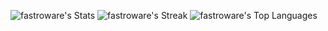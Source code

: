 
<!--
## Hi there 👋

**fastroware/fastroware** is a ✨ _special_ ✨ repository because its `README.md` (this file) appears on your GitHub profile.

Here are some ideas to get you started:

- 🔭 I’m currently working on ...
- 🌱 I’m currently learning ...
- 👯 I’m looking to collaborate on ...
- 🤔 I’m looking for help with ...
- 💬 Ask me about ...
- 📫 How to reach me: ...
- 😄 Pronouns: ...
- ⚡ Fun fact: ...
-->
![fastroware's Stats](https://github-readme-stats.vercel.app/api?username=fastroware&theme=tokyonight&show_icons=true&hide_border=false&count_private=true)
![fastroware's Streak](https://github-readme-streak-stats.herokuapp.com/?user=fastroware&theme=tokyonight&hide_border=false)
![fastroware's Top Languages](https://github-readme-stats.vercel.app/api/top-langs/?username=fastroware&theme=tokyonight&show_icons=true&hide_border=false&layout=compact)
